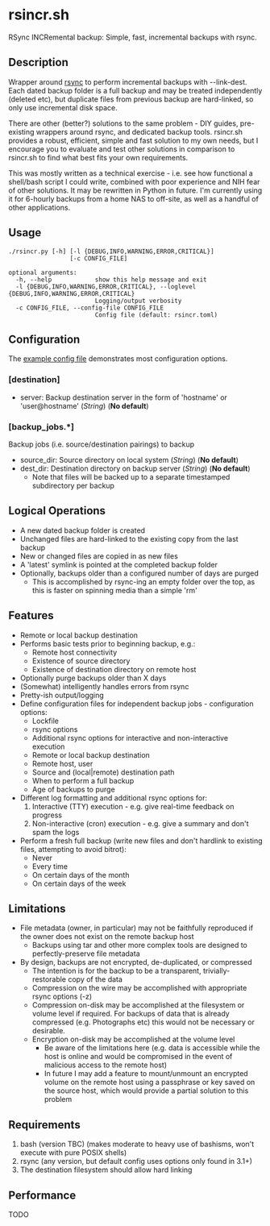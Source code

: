 # rsincr.sh
RSync INCRemental backup: Simple, fast, incremental backups with rsync.

## Description
Wrapper around [rsync](https://rsync.samba.org/) to perform incremental backups with --link-dest. Each dated backup folder is a full backup and may be treated independently (deleted etc), but duplicate files from previous backup are hard-linked, so only use incremental disk space.

There are other (better?) solutions to the same problem - DIY guides, pre-existing wrappers around rsync, and dedicated backup tools. rsincr.sh provides a robust, efficient, simple and fast solution to my own needs, but I encourage you to evaluate and test other solutions in comparison to rsincr.sh to find what best fits your own requirements.

This was mostly written as a technical exercise - i.e. see how functional a shell/bash script I could write, combined with poor experience and NIH fear of other solutions. It may be rewritten in Python in future. I'm currently using it for 6-hourly backups from a home NAS to off-site, as well as a handful of other applications.

## Usage
```
./rsincr.py [-h] [-l {DEBUG,INFO,WARNING,ERROR,CRITICAL}]
                 [-c CONFIG_FILE]

optional arguments:
  -h, --help            show this help message and exit
  -l {DEBUG,INFO,WARNING,ERROR,CRITICAL}, --loglevel {DEBUG,INFO,WARNING,ERROR,CRITICAL}
                        Logging/output verbosity
  -c CONFIG_FILE, --config-file CONFIG_FILE
                        Config file (default: rsincr.toml)
```

## Configuration
The [example config file](rsincr_example_config.toml) demonstrates most configuration options.

### \[destination\]
* server: Backup destination server in the form of 'hostname' or 'user@hostname' (*String*) (**No default**)

### \[backup\_jobs.\*\]
Backup jobs (i.e. source/destination pairings) to backup
* source\_dir: Source directory on local system (*String*) (**No default**)
* dest\_dir: Destination directory on backup server (*String*) (**No default**)
  * Note that files will be backed up to a separate timestamped subdirectory per backup

## Logical Operations
- A new dated backup folder is created
- Unchanged files are hard-linked to the existing copy from the last backup
- New or changed files are copied in as new files
- A 'latest' symlink is pointed at the completed backup folder
- Optionally, backups older than a configured number of days are purged
  - This is accomplished by rsync-ing an empty folder over the top, as this is faster on spinning media than a simple 'rm'

## Features
- Remote or local backup destination
- Performs basic tests prior to beginning backup, e.g.:
  - Remote host connectivity
  - Existence of source directory
  - Existence of destination directory on remote host
- Optionally purge backups older than X days
- (Somewhat) intelligently handles errors from rsync
- Pretty-ish output/logging
- Define configuration files for independent backup jobs - configuration options:
  - Lockfile
  - rsync options
  - Additional rsync options for interactive and non-interactive execution
  - Remote or local backup destination
  - Remote host, user
  - Source and (local|remote) destination path
  - When to perform a full backup
  - Age of backups to purge
- Different log formatting and additional rsync options for:
  1. Interactive (TTY) execution - e.g. give real-time feedback on progress
  2. Non-interactive (cron) execution - e.g. give a summary and don't spam the logs
- Perform a fresh full backup (write new files and don't hardlink to existing files, attempting to avoid bitrot):
  - Never
  - Every time
  - On certain days of the month
  - On certain days of the week

## Limitations
- File metadata (owner, in particular) may not be faithfully reproduced if the owner does not exist on the remote backup host
  - Backups using tar and other more complex tools are designed to perfectly-preserve file metadata
- By design, backups are not encrypted, de-duplicated, or compressed
  - The intention is for the backup to be a transparent, trivially-restorable copy of the data
  - Compression on the wire may be accomplished with appropriate rsync options (-z)
  - Compression on-disk may be accomplished at the filesystem or volume level if required. For backups of data that is already compressed (e.g. Photographs etc) this would not be necessary or desirable.
  - Encryption on-disk may be accomplished at the volume level
    - Be aware of the limitations here (e.g. data is accessible while the host is online and would be compromised in the event of malicious access to the remote host)
    - In future I may add a feature to mount/unmount an encrypted volume on the remote host using a passphrase or key saved on the source host, which would provide a partial solution to this problem

## Requirements
1. bash (version TBC) (makes moderate to heavy use of bashisms, won't execute with pure POSIX shells)
2. rsync (any version, but default config uses options only found in 3.1+)
3. The destination filesystem should allow hard linking

## Performance
TODO

